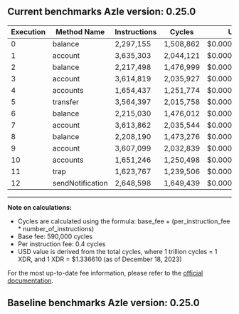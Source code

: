 ## Current benchmarks Azle version: 0.25.0

| Execution | Method Name      | Instructions | Cycles    | USD           |
| --------- | ---------------- | ------------ | --------- | ------------- |
| 0         | balance          | 2,297,155    | 1,508,862 | $0.0000020168 |
| 1         | account          | 3,635,303    | 2,044,121 | $0.0000027322 |
| 2         | balance          | 2,217,498    | 1,476,999 | $0.0000019742 |
| 3         | account          | 3,614,819    | 2,035,927 | $0.0000027212 |
| 4         | accounts         | 1,654,437    | 1,251,774 | $0.0000016731 |
| 5         | transfer         | 3,564,397    | 2,015,758 | $0.0000026943 |
| 6         | balance          | 2,215,030    | 1,476,012 | $0.0000019729 |
| 7         | account          | 3,613,862    | 2,035,544 | $0.0000027207 |
| 8         | balance          | 2,208,190    | 1,473,276 | $0.0000019692 |
| 9         | account          | 3,607,099    | 2,032,839 | $0.0000027171 |
| 10        | accounts         | 1,651,246    | 1,250,498 | $0.0000016714 |
| 11        | trap             | 1,623,767    | 1,239,506 | $0.0000016567 |
| 12        | sendNotification | 2,648,598    | 1,649,439 | $0.0000022047 |

---

**Note on calculations:**

-   Cycles are calculated using the formula: base_fee + (per_instruction_fee \* number_of_instructions)
-   Base fee: 590,000 cycles
-   Per instruction fee: 0.4 cycles
-   USD value is derived from the total cycles, where 1 trillion cycles = 1 XDR, and 1 XDR = $1.336610 (as of December 18, 2023)

For the most up-to-date fee information, please refer to the [official documentation](https://internetcomputer.org/docs/current/developer-docs/gas-cost#execution).

## Baseline benchmarks Azle version: 0.25.0
